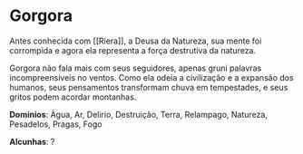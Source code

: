 # Gorgora

Antes conhecida com [[Riera]], a Deusa da Natureza, sua mente foi corrompida e agora ela representa a força destrutiva da natureza.

Gorgora não fala mais com seus seguidores, apenas gruni palavras incompreensiveis no ventos. Como ela odeia a civilização e a expansão dos humanos, seus pensamentos transformam chuva em tempestades, e seus gritos podem acordar montanhas.

**Dominios**: Água, Ar, Delirio, Destruição, Terra, Relampago, Natureza, Pesadelos, Pragas, Fogo

**Alcunhas**: ?
